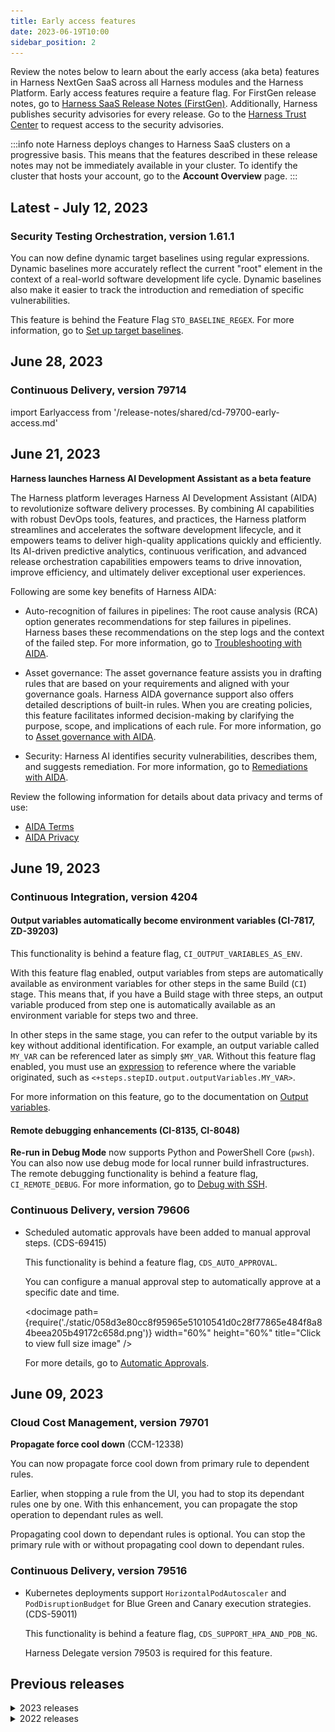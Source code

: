 ```yaml
---
title: Early access features
date: 2023-06-19T10:00
sidebar_position: 2
---
```


<DocsButton icon = "fa-solid fa-square-rss" text="Subscribe via RSS" link="/release-notes/early-access/rss.xml" />

Review the notes below to learn about the early access (aka beta) features in Harness NextGen SaaS across all Harness modules and the Harness Platform. Early access features require a feature flag. For FirstGen release notes, go to [Harness SaaS Release Notes (FirstGen)](/docs/first-gen/firstgen-release-notes/harness-saa-s-release-notes).
Additionally, Harness publishes security advisories for every release. Go to the [Harness Trust Center](https://trust.harness.io/?itemUid=c41ff7d5-98e7-4d79-9594-fd8ef93a2838&source=documents_card) to request access to the security advisories.

:::info note
Harness deploys changes to Harness SaaS clusters on a progressive basis. This means that the features described in these release notes may not be immediately available in your cluster. To identify the cluster that hosts your account, go to the **Account Overview** page.
:::

## Latest - July 12, 2023

### Security Testing Orchestration, version 1.61.1 

You can now define dynamic target baselines using regular expressions. Dynamic baselines more accurately reflect the current "root" element in the context of a real-world software development life cycle. Dynamic baselines also make it easier to track the introduction and remediation of specific vulnerabilities.

This feature is behind the Feature Flag `STO_BASELINE_REGEX`. For more information, go to [Set up target baselines](/docs/security-testing-orchestration/use-sto/set-up-sto-pipelines/set-up-baselines).


## June 28, 2023

### Continuous Delivery, version 79714

import Earlyaccess from '/release-notes/shared/cd-79700-early-access.md'

<Earlyaccess />

## June 21, 2023

**Harness launches Harness AI Development Assistant as a beta feature**

The Harness platform leverages Harness AI Development Assistant (AIDA) to revolutionize software delivery processes. By combining AI capabilities with robust DevOps tools, features, and practices, the Harness platform streamlines and accelerates the software development lifecycle, and it empowers teams to deliver high-quality applications quickly and efficiently. Its AI-driven predictive analytics, continuous verification, and advanced release orchestration capabilities empowers teams to drive innovation, improve efficiency, and ultimately deliver exceptional user experiences.

Following are some key benefits of Harness AIDA:

- Auto-recognition of failures in pipelines: The root cause analysis (RCA) option generates recommendations for step failures in pipelines. Harness bases these recommendations on the step logs and the context of the failed step.
  For more information, go to [Troubleshooting with AIDA](http://developer.harness.io/docs/continuous-integration/troubleshoot-ci/aida).

- Asset governance: The asset governance feature assists you in drafting rules that are based on your requirements and aligned with your governance goals. Harness AIDA governance support also offers detailed descriptions of built-in rules. When you are creating policies, this feature facilitates informed decision-making by clarifying the purpose, scope, and implications of each rule.
  For more information, go to [Asset governance with AIDA](https://developer.harness.io/docs/category/harness-aida-for-asset-governance).
  
- Security: Harness AI identifies security vulnerabilities, describes them, and suggests remediation.
  For more information, go to [Remediations with AIDA](https://developer.harness.io/docs/security-testing-orchestration/use-sto/view-and-troubleshoot-vulnerabilities/ai-based-remediations).

Review the following information for details about data privacy and terms of use:

- [AIDA Terms](https://www.harness.io/legal/aida-terms)
- [AIDA Privacy](https://www.harness.io/legal/aida-privacy)

## June 19, 2023

### Continuous Integration, version 4204

#### Output variables automatically become environment variables (CI-7817, ZD-39203)

This functionality is behind a feature flag, `CI_OUTPUT_VARIABLES_AS_ENV`.

With this feature flag enabled, output variables from steps are automatically available as environment variables for other steps in the same Build (`CI`) stage. This means that, if you have a Build stage with three steps, an output variable produced from step one is automatically available as an environment variable for steps two and three.

In other steps in the same stage, you can refer to the output variable by its key without additional identification. For example, an output variable called `MY_VAR` can be referenced later as simply `$MY_VAR`. Without this feature flag enabled, you must use an [expression](/docs/platform/references/runtime-inputs/#expressions) to reference where the variable originated, such as `<+steps.stepID.output.outputVariables.MY_VAR>`.

For more information on this feature, go to the documentation on [Output variables](/docs/continuous-integration/use-ci/run-ci-scripts/run-step-settings#output-variables).

#### Remote debugging enhancements (CI-8135, CI-8048)

**Re-run in Debug Mode** now supports Python and PowerShell Core (`pwsh`). You can also now use debug mode for local runner build infrastructures. The remote debugging functionality is behind a feature flag, `CI_REMOTE_DEBUG`. For more information, go to [Debug with SSH](/docs/continuous-integration/use-ci/debug-mode).

### Continuous Delivery, version 79606

- Scheduled automatic approvals have been added to manual approval steps. (CDS-69415)
  
  This functionality is behind a feature flag, `CDS_AUTO_APPROVAL`.

  You can configure a manual approval step to automatically approve at a specific date and time.

  <docimage path={require('./static/058d3e80cc8f95965e51010541d0c28f77865e484f8a84beea205b49172c658d.png')} width="60%" height="60%" title="Click to view full size image" />    

  For more details, go to [Automatic Approvals](https://developer.harness.io/docs/continuous-delivery/x-platform-cd-features/cd-steps/approvals/using-harness-approval-steps-in-cd-stages/#automatic-approvals).

## June 09, 2023

### Cloud Cost Management, version 79701

**Propagate force cool down** (CCM-12338)
  
  You can now propagate force cool down from primary rule to dependent rules.

  Earlier, when stopping a rule from the UI, you had to stop its dependant rules one by one. With this enhancement, you can propagate the stop operation to dependant rules as well. 
  
  Propagating cool down to dependant rules is optional. You can stop the primary rule with or without propagating cool down to dependant rules.

### Continuous Delivery, version 79516

<!--- Scale down the last successful stage environment created by using a Blue Green Deployment strategy. (CDS-68527)
  
  This functionality is behind a feature flag, `CDS_BG_STAGE_SCALE_DOWN_STEP_NG`. 

  This functionality helps you efficiently manage your resources. The scale down step can be configured within the same stage or different stage based on your requirement.

  During scale down, the `HorizontalPodAutoscaler` and `PodDisruptionBudget` resources are removed, and the Deployments, StatefulSets, DaemonSets and Deployment Configs resources are scaled down. Make sure that the infrastructure definition of these resources and the Blue Green deployment are the same. This is necessary as Harness identifies resources from the release history, which is mapped to a release name. If you configure a different infrastructure definition, it might lead to scaling down important resources.

  Harness Delegate version 79503 is required for this feature.-->
- Kubernetes deployments support `HorizontalPodAutoscaler` and `PodDisruptionBudget` for Blue Green and Canary execution strategies. (CDS-59011)

  This functionality is behind a feature flag, `CDS_SUPPORT_HPA_AND_PDB_NG`. 
  
  Harness Delegate version 79503 is required for this feature.

## Previous releases

<details>
<summary>2023 releases</summary>

#### May 23, 2023, version 79306

##### Continuous Delivery

- Trigger all artifacts and manifests using **On New Artifact** and **On New Manifest** triggers respectively. (CDS-68262, ZD-43588, ZD-43726)
  
  This functionality is behind a feature flag, `TRIGGER_FOR_ALL_ARTIFACTS`. 

  Earlier, you could trigger only the last pushed artifact or manifest using triggers. You can now trigger all collected artifacts and manifests of perpetual tasks in one single execution using the **On New Artifact** or **On New Manifest** trigger options. 

##### Continuous Integration

Harness CI now supports remote debugging. This feature was initially released in January 2023 and subsequently reverted for further development. Debug mode is available if all of the following conditions are met:

* You have the feature flag `CI_REMOTE_DEBUG` enabled. Contact [Harness Support](mailto:support@harness.io) to enable this feature.
* The build infrastructure uses a Linux-based OS.
* The build fails at a **Run** step with a Bash or Shell script in a **Build** (`CI`) stage.
* The build runs in Harness Cloud, on a virtual machine, or in Kubernetes.

You can re-run builds in debug mode through the **Builds**, **Execution**, and **Execution History** pages of the Harness UI. For more information, go to the [debug mode](/docs/continuous-integration/troubleshoot-ci/debug-mode) documentation.

#### Harness version 79306, Harness Delegate version 79307

- New delegate metrics are available. This functionality is behind a feature flag, `DELEGATE_ENABLE_DYNAMIC_HANDLING_OF_REQUEST`. (PL-37908, PL-38538)

   Harness captures delegate agent metrics for delegates shipped on immutable image types. The following new delegate agent metrics are available with the feature flag:
  
   | **Metric name** | **Description** |
   | :-- | :-- |
   | `task_completed` | The number of tasks completed. |
   | `task_failed` | The number of failed tasks. |
   | `task_rejected` | The number of tasks rejected because of a high load on the delegate. |
   | `delegate_connected` | Indicates whether the delegate is connected. Values are 0 (disconnected) and 1 (connected). |
   | `resource_consumption_above_threshold` | Delegate cpu/memory is above a threshold (defaults to 80%). Provide `DELEGATE_RESOURCE_THRESHOLD` as the env variable in the delegate YAML to configure the threshold. |

   Enable the feature flag, `DELEGATE_ENABLE_DYNAMIC_HANDLING_OF_REQUEST` to use the new delegate agent metrics. When this feature flag is enabled, Harness will capture the metrics. For more information, go to [Configure delegate metrics](/docs/platform/delegates/manage-delegates/delegate-metrics/).

#### May 04, 2023, version 79214

##### Continuous Delivery

- You can set webhook triggers to run specific pipeline stages using the [Allow selective stage(s) executions?](https://developer.harness.io/docs/platform/pipelines/run-specific-stage-in-pipeline/) option. (CDS-56775, CDS-56774)

  This functionality is behind the feature flag, `CDS_NG_TRIGGER_SELECTIVE_STAGE_EXECUTION`. 
  
  To run a particular stage of the pipeline: 
  1. Select the stage, then select **Advanced Options**.
  2. In **Stage Execution Settings>** **Allow selective stages(s) executions?**, select **Yes**. This setting is selected by default.
     
     ![](./static/selective-stage-execution.png)
  3. When you create a trigger, in **Configuration**, select the stages you want to execute.
     
     ![](./static/select-stage-to-execute.png)
  
  Here is a sample trigger YAML: 
  
  ```
  trigger:
  name: stage3Trigger
  identifier: stage3Trigger
  enabled: true
  description: ""
  tags: {}
  stagesToExecute:
    - stage3
  orgIdentifier: NgTriggersOrg
  projectIdentifier: viniciusTest
  pipelineIdentifier: ThreeStagesPipeline
  source:
    type: Webhook
    spec:
      type: Custom
      spec:
        payloadConditions: []
        headerConditions: []
  inputYaml: |
    pipeline:
      identifier: ThreeStagesPipeline
      stages:
        - stage:
            identifier: stage3
            type: Custom
            variables:
              - name: stage3var
                type: String
                value: stage3Var

  ```
- You can add Tanzu Application Service (TAS) [config files](/docs/continuous-delivery/deploy-srv-diff-platforms/tanzu/add-config-files) from GitHub. (CDS-56452)

  This feature is currently behind the feature flag, `CDS_GIT_CONFIG_FILES`. For TAS deployment types, you can reference service config files from GitHub.

#### April 21, 2023, version 79111

##### Continuous Delivery

- Protecting secrets used in webhook-based triggers that use secret decryption on delegates (CDS-58488, ZD-42117)
  
  This functionality is behind a feature flag, `CDS_NG_TRIGGER_AUTHENTICATION_WITH_DELEGATE_SELECTOR`.
  
  Github triggers that use a secret for authentication will now use the same delegate selectors saved in the secret's Harness secret manager.
- Harness now supports variable expressions in the plain text config files. (CDS-58399)
  
  This functionality is behind a feature flag, `CDS_NG_CONFIG_FILE_EXPRESSION`.
  
  Variable expression support includes service, environment, pipeline, and stage variables. Any Harness expression is supported.
  
  Variable expressions are not supported for encrypted text config files because expressions impact the encoded secret.
- Config files can now be pulled from Github. (CDS-56652)
  
  This functionality is behind a feature flag, `CDS_GIT_CONFIG_FILES`.

  For Harness services using the Tanzu deployment type, config files can be configured using Github, in addition to the Harness file store. Support for other deployment types in coming soon.

#### April 10, 2023, version 79015

##### Continuous Delivery

- [AWS Lambda](/docs/continuous-delivery/deploy-srv-diff-platforms/aws/aws-lambda-deployments)
  
  This functionality is behind a feature flag, `CDS_AWS_NATIVE_LAMBDA`.
  
  Harness supports the deployment of AWS Lambda functions. 

- ServiceNow custom table support. (CDS-55046)
  
  This functionality is behind a feature flag, `CDS_SERVICENOW_TICKET_TYPE_V2`.
  
  Custom table support is now available in Harness' ServiceNow integration. 
  
  Harness recommends that you only use a table extending task, or extend tables that indirectly extend the task. You can specify any custom table in Harness.

  <details>
  <summary>What is a table extending task?</summary>
  
  In ServiceNow, a table extending task is a task that involves creating a new table by extending an existing table. When a table is extended, a new child table is created that inherits all the fields, relationships, and other attributes of the parent table. The child table can then be customized further to meet the specific needs of the organization.
  
  </details>
  
  Itil roles are not mandatory for using these steps. When using the normal flow for custom tables, you should have sufficient permissions on the custom table, such as basic CRUD permissions, permissions to update desired fields, etc.
  
  When using template flow, your user role is required along with cross scope privileges to the custom table. 
  
  The store app is only certified to be used with Incident, Problem, Change Request, and Change Task tables by the ServiceNow certification team.
  
  The custom table being used should allow access to this table via web services.
- Harness will remove comments when evaluating commented lines in manifests to avoid rendering failures. (CDS-57721, ZD-41676)
  
  This functionality is behind a feature flag, `CDS_REMOVE_COMMENTS_FROM_VALUES_YAML`.
  
  Expressions in comments were causing issues for some customers as Harness was trying to evaluate the expressions and this was causing failures.
  
  Harness will remove comments from values.yaml files to prevent expressions in comments from being evaluated and causing failures.

#### March 24, 2023, version 78817

##### Harness Platform

- By enabling the feature flag,`PL_NEW_SCIM_STANDARDS`, any CRUD operation on a user now returns the details of the user groups that the user is part of. (PL-31496)

  You can use this to verify what groups a given user belongs to.

#### March 15, 2023, version 78712

##### Continuous Delivery

- Large repositories are now supported for [Azure Repo](https://developer.harness.io/docs/platform/Connectors/Code-Repositories/connect-to-a-azure-repo). This functionality is behind a feature flag, `OPTIMIZED_GIT_FETCH_FILES`.

  Harness performs a `git clone` to fetch files. When fetching very large repositories, the network connection may time out. Enable the feature flag, `OPTIMIZED_GIT_FETCH_FILES` to fetch very large repositories from Azure Repo. When this feature flag is enabled, Harness will use provider-specific APIs to improve performance.

##### Harness Platform

- Harness now populates `givenName` and `familyName` for users via SCIM and returns the same when a GET, CREATE, or UPDATE request is made. (PL-31498)

  This is behind the feature flag `PL_NEW_SCIM_STANDARDS`.

- The response of a CRUD operation on a user or user group now contains the following meta fields as per the SCIM 2.0 standards:

  - createdAt

  - lastUpdated

  - version

  - resourceType (PL-31497)
  
    This is behind the feature flag `PL_NEW_SCIM_STANDARDS`.


#### March 2, 2023

##### Security Testing Orchestration

- Improved UI for configuring scan steps (STO-4867)
  
  This release includes a set of Security steps with an improved UI for configuring scans. Each step shows only the settings that apply to the specific scan. 

  Note the following:

  - This release includes new steps for the following scanners: Aqua Trivy, Bandit, Black Duck, Checkmarx, Grype, Mend, Prisma Cloud, Snyk, SonarQube, and ZAP.  
  - Docker-in-Docker is no longer required for these steps *unless* you're scanning a container image. If you're scanning a repository or running instance, you don't need to set up a Background step running DinD.    
  - These steps are currently available in Security stages only. 
  - Support is currently limited to Kubernetes and Harness Cloud AMD64 build infrastructures only.
  - For descriptions of all available UI settings, go to [Security step UI settings reference](/docs/security-testing-orchestration/sto-techref-category/security-step-ui-settings-reference).
 

<details><summary>Security step configuration UI </summary>

![STO step palette](static/sto-step-palette.png)
  
</details>


- This release includes a Jira integration that enables you to create Jira tickets for issues detected during an STO build. For more information, go to [Create Jira tickets for detected issues](/docs/security-testing-orchestration/use-sto/view-and-troubleshoot-vulnerabilities/jira-integrations). (STO-5467)

#### February 15, 2023

##### Continuous Delivery

- Kubernetes Dry Run step added. (CDS-43839)
  
  You can now add the Dry Run step for Kubernetes and Native Helm deployments.

  This functionality is behind a feature flag: `K8S_DRY_RUN_NG`.

  ![Dry Run step](static/bb64e94a2baf0858bbefe20ecede63ff1e4de692c15882c4f131df7e17c9906b.png)

  The Dry Run step fetches the Kubernetes manifests or Helm charts in a stage and performs a dry run of those resources. This is the same as running a `kubectl apply --filename=manifests.yaml --dry-run`.
  
  You can use the Dry Run step to check your manifests before deployment. You can follow the step with an [Approval](https://developer.harness.io/docs/category/approvals/) step to ensure the manifests are valid before deployment.
  
  You can reference the resolved manifest from the Dry Run step in subsequent steps using a Harness variable expression.
  ```
  <+pipeline.stages.[Stage_Id].spec.execution.steps.[Step_Id].k8s.ManifestDryRun>
  ```

  For example, if the stage Id is `Deploy` and the Dry Run step Id is `Dry_Run` the expression would be:

  ```
  <+pipeline.stages.Deploy.spec.execution.steps.Dry_Run.k8s.ManifestDryRun>
  ```
  For more information, go to [Perform a Kubernetes dry run](https://developer.harness.io/docs/continuous-delivery/cd-execution/kubernetes-executions/k8s-dry-run/).

#### February 6, 2023

##### Harness Platform

- You can delete a user provisioned in Harness through SCIM in NextGen and retain the user in FirstGen by enabling the feature flag `PL_USER_DELETION_V2`. (PL-23577)

#### January 12, 2023

##### Continuous Delivery

- Convert imperative Kubernetes rollback to declarative rollback. (CDS-2993, ZD-26855, ZD-27690, ZD-36563, ZD-36670)

  This functionality is behind a feature flag: `CDP_USE_K8S_DECLARATIVE_ROLLBACK_NG`.
  
  Harness applies Kubernetes manifest  using `kubectl apply`, which is a declarative way of creating Kubernetes objects. But when rolling back, we perform `kubectl rollout undo workloadType/workloadName --to-revision=<REVISION_NUMBER>`, which is an imperative way of rolling back. Using imperative and declarative commands together is not recommended and can cause issues.

 In some instances, the workload spec was not updated properly when `rollout undo` was performed. Subsequent deployments then refered to an invalid spec of the workload and caused Kubernetes issues like [kubectl rollout undo should warn about undefined behaviour with kubectl apply](https://github.com/kubernetes/kubernetes/issues/94698).
  
  **What is the fix?**
  
  We had to redesign our release history to store all rendered manifests in secrets, just like Helm does. While rolling back, we are now reapplying the last successful release's manifests. This solves this issue.

  **What is the impact on customers?**
    - Enabling declarative rollback disables versioning (even if the **Skip Versioning** checkbox is left unchecked), since versioning was introduced with the imperative rollback design. However, versioning is not needed anymore with declarative rollback.
    - The delegate's service account needs the permission to create, update, and read secrets in the defined infrastructure namespace. Typically, customers' delegates already have these permissions, but if cluster roles are strictly scoped, this could cause failures. For information on cluster roles for the delegate, go to [Install Harness Delegate on Kubernetes](https://developer.harness.io/tutorials/platform/install-delegate/).

</details>

<details>
<summary>2022 releases</summary>

#### December 13, 2022

##### Service Reliability Management

Continuous Verification (CV) fails if the data for configured deployment strategy is not available (SRM-12731)

Harness was automatically applying an alternate deployment strategy even if the required data for the deployment configured in the Verify step was not available.

Now, Harness does not automatically apply an alternate deployment strategy if the required data is not available. Instead, Harness fails the CV. Harness automatically applies an alternate deployment strategy only if you choose the Auto option in the Continuous Verification Type dropdown list when configuring the Verify step.

This feature is behind the feature flag SRM_LOG_HOST_SAMPLING_ENABLE.

#### December 7, 2022

##### Continuous Delivery

Nexus 3 is now supported for Azure Web App artifacts. (CDS-46372)

For more information, see [Azure Web Apps deployment tutorial](https://developer.harness.io/docs/continuous-delivery/onboard-cd/cd-quickstarts/azure-web-apps-tutorial/)

This functionality is behind a feature flag: AZURE_WEB_APP_NG_NEXUS_PACKAGE

#### November 29, 2022

##### Continuous Delivery

Terraform Backend Configuration file path in the Terraform Apply step now supports remote file repos. (CDS-39012, ZD-37065)

Terraform Backend Configuration now can be specified in the remote file repository.

For more details, go to [Provision with the Terraform Apply Step](https://developer.harness.io/docs/continuous-delivery/cd-infrastructure/terraform-infra/run-a-terraform-plan-with-the-terraform-apply-step/).

This functionality is behind a feature flag: TERRAFORM_REMOTE_BACKEND_CONFIG.

#### November 11, 2022

##### Harness Platform

You can now create secrets using the Google Cloud Secret Manager in Harness. (PL-28978)

- For more information, see [Add a Google Cloud Secret Manager](https://developer.harness.io/docs/platform/security/add-a-google-cloud-secret-manager/)

- You can now select modules and configure your own navigation in Harness. (SPG-153)

Also, Projects is a new option in the left navigation. Click Projects to view the project-specific overview, pipeline, connector, and other details.

#### November 6, 2022

##### Harness Platform

You can now get optimized performance on remote pipelines by enabling the feature flag USE_GET_FILE_V2_GIT_CALL if you are on delegate version 772xx or higher. (PL-29459)

If you are on an older delegate version, you can upgrade your delegate for optimized performance.

#### October 20, 2022

##### Feature Flags

We've released a beta version of an Apex SDK for Feature Flags.

For more information and to access this SDK, see the [Apex SDK reference guide](https://developer.harness.io/docs/feature-flags/ff-sdks/server-sdks/apex-sdk-reference/) and the [GitHub repository](https://github.com/harness/ff-apex-server-sdk).

#### October 18, 2022

##### Continuous Delivery

ECS Run Task support

In addition to deploying tasks as part of your standard ECS deployment, you can use the ECS Run Task step to run individual tasks separately as a step in your ECS stage. The ECS Run Task step is available in all ECS strategy types. An example of when you run a task separately is a one-time or periodic batch job that does not need to keep running or restart when it finishes.

This functionality is behind feature flags: NG_SVC_ENV_REDESIGN and ECS_NG

For more information, go to the [ECS tutorial's run task step](https://developer.harness.io/docs/continuous-delivery/onboard-cd/cd-quickstarts/ecs-deployment-tutorial/).

#### October 7, 2022

##### Continuous Delivery

- ECS deployments: deploy artifacts to your Amazon Elastic Container Service (ECS) clusters using a Rolling, Canary, and Blue Green strategies.

Enable Feature Flags NG_SVC_ENV_REDESIGN and ECS_NG.

For more information, go to the [ECS deployment tutorial](https://developer.harness.io/docs/continuous-delivery/onboard-cd/cd-quickstarts/ecs-deployment-tutorial/).

- Traditional deployments using SSH or WinRM: deploy your artifacts to hosts located in Microsoft Azure, AWS, or any platform-agnostic Physical Data Center (PDC).

These deployments are called Traditional because they use Secure Shell and PowerShell scripts and a traditional runtime environment as opposed to containers and orchestration mechanisms, like Kubernetes.

Enable Feature Flags NG_SVC_ENV_REDESIGN, SSH_NG, and PIPELINE_MATRIX.

For more information, go to [Secure Shell (SSH) deployment tutorial](https://developer.harness.io/docs/continuous-delivery/deploy-srv-diff-platforms/traditional/ssh-ng) and [WinRM deployment tutorial](https://developer.harness.io/docs/continuous-delivery/deploy-srv-diff-platforms/traditional/win-rm-tutorial).

- Custom deployments using Deployment templates: In some cases, you might be using a platform that does not have first class support in Harness, such as OpenStack, WebLogic, WebSphere, Google Cloud functions, etc. We call these non-native deployments. For non-native deployments, Harness provides a custom deployment option using Deployment Templates.

Enable Feature Flags NG_SVC_ENV_REDESIGN and NG_DEPLOYMENT_TEMPLATE.

For more information, go to the [Custom deployments using deployment templates tutorial](/docs/continuous-delivery/deploy-srv-diff-platforms/custom-deployment-tutorial).

##### Harness Platform

- You can now create remote Templates in Harness and save it in your Git repo by enabling the feature flag NG_TEMPLATE_GITX. (PL-28573)

For more information, see [Create a remote step template](https://developer.harness.io/docs/platform/Templates/create-a-remote-step-template), [Create a remote stage template](https://developer.harness.io/docs/platform/Templates/create-a-remote-stage-template), and [Create a remote pipeline template](https://developer.harness.io/docs/platform/Templates/create-a-remote-pipeline-template).

- You can now use expressions to reference pre-existing secrets in Vault using a fully-qualified path. (PL-28352)

For more information, see [HashiCorp Vault Secrets](https://developer.harness.io/docs/platform/Secrets/Secrets-Management/reference-existing-secret-manager-secrets#option-hashicorp-vault-secrets).

- Harness will now send email notification for user invites when the feature flag AUTO_ACCEPT_SAML_ACCOUNT_INVITES is enabled. (PL-26218, ZD-32152,35287)

Harness will not send any emails for user invites when the feature flag PL_NO_EMAIL_FOR_SAML_ACCOUNT_INVITES is enabled.

##### Continuous Integration

This release includes a new Docker delegate that you can install directly on a host. This feature is behind the Feature Flag CI_DOCKER_INFRASTRUCTURE. (CI-5680)

#### September 7, 2022

##### Harness Platform

You can now create a Harness Custom Secret Manager in Next Gen. (PL-25545)

You can onboard any secret manager with Harness and reference their secrets in Harness using a Shell Script.

This is behind the feature flag CUSTOM_SECRET_MANAGER_NG.

See [Add a custom secret manager](https://developer.harness.io/docs/platform/Secrets/Secrets-Management/custom-secret-manager).

#### July 7, 2022

##### Harness Platform

Simplified Git Experience

Harness Git Experience lets you store configurations for your resources like Pipelines, Input Sets in Git. You can choose Git as the source of truth and use your Git credentials to access and modify your configurations.

With Harness Git Experience, you can select the repository and branch from where you want to execute your Pipelines, hence simplifying your Pipeline execution by seamless access to your Harness resources and their configurations stored in Git.

For more information, refer to [Harness Git Experience Overview](https://developer.harness.io/docs/platform/git-experience/git-experience-overview/).

This functionality is behind a feature flag: NG_GIT_EXPERIENCE

</details>
